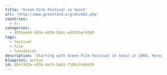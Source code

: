 ```yaml
---
title: 'Green Film Festival in Seoul'
url: 'http://www.greenfund.org/en/m61.php'
countries:
  - kr
categories:
  - 49f0ae64-b03a-4d50-bbdc-edd765ef4500
tags:
  - festival
  - film
  - foundation
description: 'Starting with Green Film Festival in Seoul in 2004, Korea Green Foundation has been seeking ways of coexistence of the environment and humans and has been exploring the alternatives and better practice for the future.'
blueprint: action
id: d8ef3d2a-e81b-4e7d-bab1-f18b1febbb39
---
```

